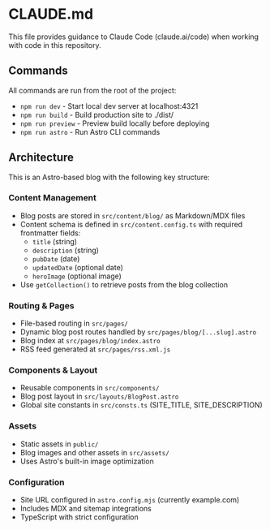 # CLAUDE.md

This file provides guidance to Claude Code (claude.ai/code) when working with code in this repository.

## Commands

All commands are run from the root of the project:

- `npm run dev` - Start local dev server at localhost:4321
- `npm run build` - Build production site to ./dist/
- `npm run preview` - Preview build locally before deploying
- `npm run astro` - Run Astro CLI commands

## Architecture

This is an Astro-based blog with the following key structure:

### Content Management
- Blog posts are stored in `src/content/blog/` as Markdown/MDX files
- Content schema is defined in `src/content.config.ts` with required frontmatter fields:
  - `title` (string)
  - `description` (string) 
  - `pubDate` (date)
  - `updatedDate` (optional date)
  - `heroImage` (optional image)
- Use `getCollection()` to retrieve posts from the blog collection

### Routing & Pages
- File-based routing in `src/pages/`
- Dynamic blog post routes handled by `src/pages/blog/[...slug].astro`
- Blog index at `src/pages/blog/index.astro`
- RSS feed generated at `src/pages/rss.xml.js`

### Components & Layout
- Reusable components in `src/components/`
- Blog post layout in `src/layouts/BlogPost.astro`
- Global site constants in `src/consts.ts` (SITE_TITLE, SITE_DESCRIPTION)

### Assets
- Static assets in `public/`
- Blog images and other assets in `src/assets/`
- Uses Astro's built-in image optimization

### Configuration
- Site URL configured in `astro.config.mjs` (currently example.com)
- Includes MDX and sitemap integrations
- TypeScript with strict configuration